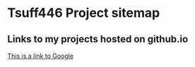 # Tsuff446 Project sitemap

## Links to my projects hosted on github.io

[This is a link to Google](https://google.com)